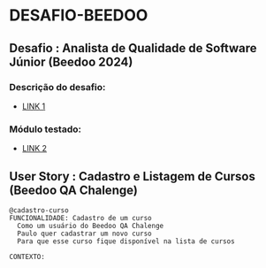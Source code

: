 # DESAFIO-BEEDOO
## Desafio : Analista de Qualidade de Software Júnior (Beedoo 2024)


### Descrição do desafio:
- [LINK 1](https://complex-night-ddb.notion.site/Desafio-Analista-de-Qualidade-de-Software-J-nior-5cef7366f66b41e890aada4d3f47f36f)

### Módulo testado:
- [LINK 2](https://creative-sherbet-a51eac.netlify.app/)

  
## User Story : Cadastro e Listagem de Cursos (Beedoo QA Chalenge)
```
@cadastro-curso
FUNCIONALIDADE: Cadastro de um curso
  Como um usuário do Beedoo QA Chalenge
  Paulo quer cadastrar um novo curso
  Para que esse curso fique disponível na lista de cursos

CONTEXTO:
```
